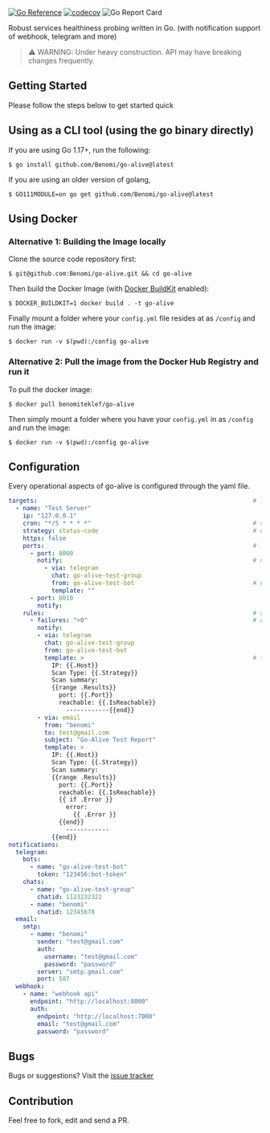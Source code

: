 [![Go Reference](https://pkg.go.dev/badge/github.com/Benomi/go-alive.svg)](https://pkg.go.dev/github.com/Benomi/go-alive) [![codecov](https://codecov.io/gh/Benomi/go-alive/branch/main/graph/badge.svg?token=k3AHKhTtqO)](https://codecov.io/gh/Benomi/go-alive) ![Go Report Card](https://goreportcard.com/badge/github.com/benomi/go-alive)

Robust services healthiness probing written in Go. (with notification support of webhook, telegram and more)

> :warning: WARNING: Under heavy construction. API may have breaking changes frequently.
## Getting Started ##

Please follow the steps below to get started quick

## Using as a CLI tool (using the go binary directly) ##

If you are using Go 1.17+, run the following:
```
$ go install github.com/Benomi/go-alive@latest
```

If you are using an older version of golang,
```
$ GO111MODULE=on go get github.com/Benomi/go-alive@latest

```
## Using Docker ##

### Alternative 1: Building the Image locally
Clone the source code repository first:

```
$ git@github.com:Benomi/go-alive.git && cd go-alive
```

Then build the Docker Image (with [Docker BuildKit](https://docs.docker.com/develop/develop-images/build_enhancements/#to-enable-buildkit-builds) enabled):

```
$ DOCKER_BUILDKIT=1 docker build . -t go-alive
```

Finally mount a folder where your `config.yml` file resides at as `/config` and run the image:
```
$ docker run -v $(pwd):/config go-alive
```

### Alternative 2: Pull the image from the Docker Hub Registry and run it
To pull the docker image:

```
$ docker pull benomiteklef/go-alive
```

Then simply mount a folder where you have your `config.yml` in as `/config` and run the image:
```
$ docker run -v $(pwd):/config go-alive
```

## Configuration ##

Every operational aspects of go-alive is configured through the yaml file.

```yaml
targets:                                                            # list of services to scan
  - name: "Test Server"  
    ip: "127.0.0.1"
    cron: "*/5 * * * *"                                             # scan every 5 seconds
    strategy: status-code                                           # can be "ping", "telnet" or "status-code"
    https: false
    ports:                                                          # list of ports to scan for the specified host
      - port: 8000
        notify:                                                     # notification channels for the result of the specific port scan
          - via: telegram
            chat: go-alive-test-group
            from: go-alive-test-bot                                 # defined in the notifications block
            template: ""
      - port: 8010
        notify:
    rules:                                                          # conditional rules to check on host scan result
      - failures: ">0"                                              # can be "<num", "num", ">num". eg. <4 (less than 4 failures)
        notify:
        - via: telegram
          chat: go-alive-test-group
          from: go-alive-test-bot
          template: >                                               # template for telegram message (go template is supported)
            IP: {{.Host}}
            Scan Type: {{.Strategy}}
            Scan summary:
            {{range .Results}}
              port: {{.Port}}
              reachable: {{.IsReachable}}
                ------------{{end}}
        - via: email
          from: "benomi"
          to: test@gmail.com
          subject: "Go-Alive Test Report"
          template: >
            IP: {{.Host}}
            Scan Type: {{.Strategy}}
            Scan summary:
            {{range .Results}}
              port: {{.Port}}
              reachable: {{.IsReachable}}
              {{ if .Error }}
                error:
                  {{ .Error }}
              {{end}}
                ------------
            {{end}}
notifications:
  telegram:
    bots:
      - name: "go-alive-test-bot"
        token: "123456:bot-token"
    chats:
      - name: "go-alive-test-group"
        chatid: 1123232322
      - name: "benomi"
        chatid: 12345678
  email:
    smtp:
      - name: "benomi"
        sender: "test@gmail.com"
        auth:
          username: "test@gmail.com"
          password: "password"
        server: "smtp.gmail.com"
        port: 587
  webhook:
    - name: "webhook api"
      endpoint: "http://localhost:8000"
      auth:
        endpoint: "http://localhost:7000"
        email: "test@gmail.com"
        password: "password"
```

## Bugs ##

Bugs or suggestions? Visit the [issue tracker](https://github.com/Benomi/go-alive/issues) 

## Contribution

Feel free to fork, edit and send a PR.